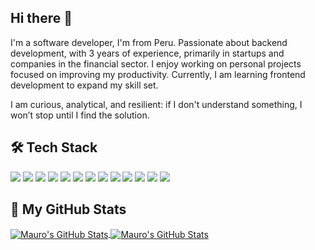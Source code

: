 ## Hi there 👋

I'm a software developer, I'm from Peru. Passionate about backend development, with 3 years of experience, primarily in startups and companies in the financial sector. I enjoy working on personal projects focused on improving my productivity. Currently, I am learning frontend development to expand my skill set.

I am curious, analytical, and resilient: if I don't understand something, I won’t stop until I find the solution.

## 🛠️ Tech Stack
![](https://img.shields.io/badge/OS-Linux-informational?style=flat&logo=linux&logoColor=white&color=007acc)
![](https://img.shields.io/badge/Editor-IntelliJ_IDEA-informational?style=flat&logo=intellij-idea&logoColor=white&color=007acc)
![](https://img.shields.io/badge/Code-Python-informational?style=flat&logo=python&logoColor=white&color=007acc)
![](https://img.shields.io/badge/Code-JavaScript-informational?style=flat&logo=javascript&logoColor=white&color=007acc)
![](https://img.shields.io/badge/Code-Golang-informational?style=flat&logo=go&logoColor=white&color=007acc)
![](https://img.shields.io/badge/Code-Make-informational?style=flat&logo=cmake&logoColor=white&color=007acc)
![](https://img.shields.io/badge/Code-Vue-informational?style=flat&logo=vue.js&logoColor=white&color=007acc)
![](https://img.shields.io/badge/Shell-Bash-informational?style=flat&logo=gnu-bash&logoColor=white&color=007acc)
![](https://img.shields.io/badge/Tools-PostgreSQL-informational?style=flat&logo=postgresql&logoColor=white&color=007acc)
![](https://img.shields.io/badge/Tools-Docker-informational?style=flat&logo=docker&logoColor=white&color=007acc)
![](https://img.shields.io/badge/Tools-Kubernetes-informational?style=flat&logo=kubernetes&logoColor=white&color=007acc)
![](https://img.shields.io/badge/Tools-Red_Hat_OpenShift-informational?style=flat&logo=red-hat-open-shift&logoColor=white&color=007acc)
![](https://img.shields.io/badge/Cloud-Digital_Ocean-informational?style=flat&logo=digitalocean&logoColor=white&color=007acc)

## 🚀 My GitHub Stats
<a href="https://github.com/mauroquinteros/mauroquinteros">
  <img align="center" src="https://github-readme-stats.vercel.app/api?username=mauroquinteros&show_icons=true&line_height=27&count_private=true&title_color=ffffff&text_color=c9cacc&icon_color=2bbc8a&bg_color=1d1f21" alt="Mauro's GitHub Stats" />
</a>
<a href="https://github.com/mauroquinteros/mauroquinteros">
  <img align="center" src="https://github-readme-stats.vercel.app/api/top-langs/?username=mauroquinteros&layout=compact&theme=dark" alt="Mauro's GitHub Stats" />
</a>
